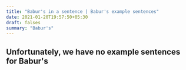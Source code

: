 ```yaml
---
title: "Babur's in a sentence | Babur's example sentences"
date: 2021-01-20T19:57:50+05:30
draft: falses
summary: "Babur's"
---
```

## Unfortunately, we have no example sentences for Babur's                 
